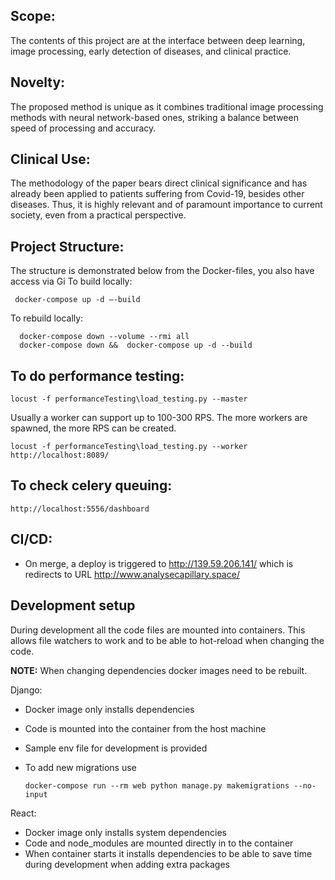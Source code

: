 ## Scope:
The contents of this project are at the interface between deep learning, 
image processing, early detection of diseases, 
and clinical practice.

## Novelty:
The proposed method is unique as it combines traditional image 
processing methods with neural network-based ones, 
striking a balance between speed of processing and accuracy.

## Clinical Use:
The methodology of the paper bears direct clinical significance 
and has already been applied to patients suffering from Covid-19, 
besides other diseases. 
Thus, it is highly relevant and of paramount importance to 
current society, even from a practical perspective.

## Project Structure:

The structure is demonstrated below from the Docker-files, you also have access via Gi To build locally:

     docker-compose up -d –-build

To rebuild locally:

      docker-compose down --volume --rmi all
      docker-compose down &&  docker-compose up -d --build

## To do performance testing:

    locust -f performanceTesting\load_testing.py --master

Usually a worker can support up to 100-300 RPS.
The more workers are spawned, the more RPS can be created.

    locust -f performanceTesting\load_testing.py --worker 
    http://localhost:8089/

## To check celery queuing:

    http://localhost:5556/dashboard

## CI/CD:

- On merge, a deploy is triggered to http://139.59.206.141/ which is redirects to URL http://www.analysecapillary.space/

## Development setup

During development all the code files are mounted into containers. This allows file watchers to work and to be able to
hot-reload when changing the code.

**NOTE:** When changing dependencies docker images need to be rebuilt.

Django:

- Docker image only installs dependencies
- Code is mounted into the container from the host machine
- Sample env file for development is provided
- To add new migrations use

      docker-compose run --rm web python manage.py makemigrations --no-input

React:

- Docker image only installs system dependencies
- Code and node_modules are mounted directly in to the container
- When container starts it installs dependencies to be able to save time during development when adding extra packages
